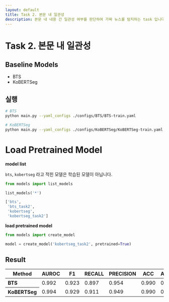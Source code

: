 ```yaml
---
layout: default
title: Task 2. 본문 내 일관성
description: 본문 내 내용 간 일관성 여부를 판단하여 가짜 뉴스를 탐지하는 task 입니다.
---
```


# Task 2. 본문 내 일관성

## Baseline Models

- BTS
- KoBERTSeg


## 실행

```bash
# BTS
python main.py --yaml_configs ./configs/BTS/BTS-train.yaml

# KoBERTSeg
python main.py --yaml_configs ./configs/KoBERTSeg/KoBERTSeg-train.yaml
```

# Load Pretrained Model

**model list**

`bts`, `kobertseg` 라고 적힌 모델은 학습된 모델이 아닙니다.

```python
from models import list_models

list_models('*')

['bts',
 'bts_task2',
 'kobertseg',
 'kobertseg_task2']
```

**load pretrained model**

```python
from models import create_model

model = create_model('kobertseg_task2', pretrained=True)
```


## Result

<table>
  <thead>
    <tr>
      <th>Method</th>
      <th>AUROC</th>
      <th>F1</th>
      <th>RECALL</th>
      <th>PRECISION</th>
      <th>ACC</th>
      <th>ACC_PER_ARTICLE</th>
    </tr>
  </thead>
  <tbody>
    <tr>
      <th align='left'>BTS</th>
      <td>0.992</td>
      <td>0.923</td>
      <td>0.897</td>
      <td>0.954</td>
      <td>0.990</td>
      <td>0.867</td>
    </tr>
    <tr>
      <th align='left'>KoBERTSeg</th>
      <td>0.994</td>
      <td>0.929</td>
      <td>0.911</td>
      <td>0.949</td>
      <td>0.990</td>
      <td>0.876</td>
    </tr>
  </tbody>
</table>